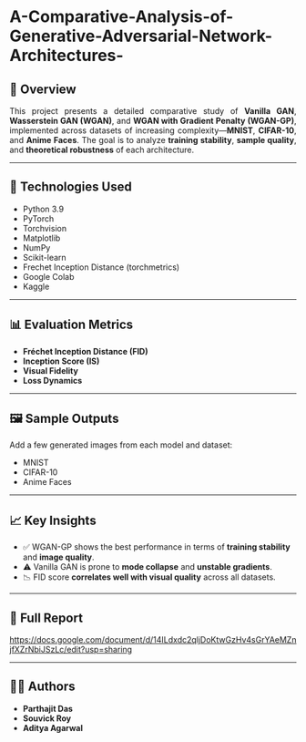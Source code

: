 # A-Comparative-Analysis-of-Generative-Adversarial-Network-Architectures-


## 🧠 Overview
<p align="justify">
This project presents a detailed comparative study of <strong>Vanilla GAN</strong>, 
<strong>Wasserstein GAN (WGAN)</strong>, and <strong>WGAN with Gradient Penalty (WGAN-GP)</strong>, 
implemented across datasets of increasing complexity—<strong>MNIST</strong>, 
<strong>CIFAR-10</strong>, and <strong>Anime Faces</strong>. The goal is to analyze 
<strong>training stability</strong>, <strong>sample quality</strong>, and 
<strong>theoretical robustness</strong> of each architecture.
</p>


---

## 🚀 Technologies Used
- Python 3.9  
- PyTorch  
- Torchvision  
- Matplotlib  
- NumPy  
- Scikit-learn  
- Frechet Inception Distance (torchmetrics)  
- Google Colab  
- Kaggle  

---

## 📊 Evaluation Metrics
- **Fréchet Inception Distance (FID)**  
- **Inception Score (IS)**  
- **Visual Fidelity**  
- **Loss Dynamics**

---

## 🖼 Sample Outputs
Add a few generated images from each model and dataset:  
- MNIST  
- CIFAR-10  
- Anime Faces

---

## 📈 Key Insights
- ✅ WGAN-GP shows the best performance in terms of **training stability** and **image quality**.  
- ⚠️ Vanilla GAN is prone to **mode collapse** and **unstable gradients**.  
- 📉 FID score **correlates well with visual quality** across all datasets.

---

## 📄 Full Report
https://docs.google.com/document/d/14ILdxdc2qljDoKtwGzHv4sGrYAeMZnjfXZrNbiJSzLc/edit?usp=sharing

---

## 👨‍💻 Authors
- **Parthajit Das**  
- **Souvick Roy**  
- **Aditya Agarwal**

